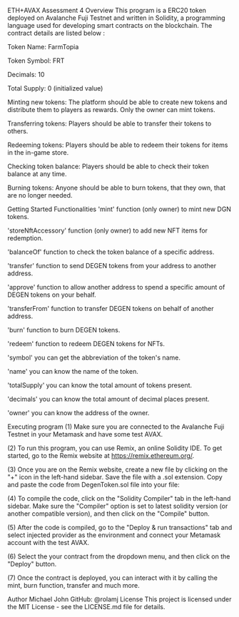 ETH+AVAX Assessment 4
Overview
This program is a ERC20 token deployed on Avalanche Fuji Testnet and written in Solidity, a programming language used for developing smart contracts on the blockchain. The contract details are listed below :

Token Name: FarmTopia

Token Symbol: FRT

Decimals: 10

Total Supply: 0 (initialized value)

Minting new tokens: The platform should be able to create new tokens and distribute them to players as rewards. Only the owner can mint tokens.

Transferring tokens: Players should be able to transfer their tokens to others.

Redeeming tokens: Players should be able to redeem their tokens for items in the in-game store.

Checking token balance: Players should be able to check their token balance at any time.

Burning tokens: Anyone should be able to burn tokens, that they own, that are no longer needed.

Getting Started
Functionalities
'mint' function (only owner) to mint new DGN tokens.

'storeNftAccessory' function (only owner) to add new NFT items for redemption.

'balanceOf' function to check the token balance of a specific address.

'transfer' function to send DEGEN tokens from your address to another address.

'approve' function to allow another address to spend a specific amount of DEGEN tokens on your behalf.

'transferFrom' function to transfer DEGEN tokens on behalf of another address.

'burn' function to burn DEGEN tokens.

'redeem' function to redeem DEGEN tokens for NFTs.

'symbol' you can get the abbreviation of the token's name.

'name' you can know the name of the token.

'totalSupply' you can know the total amount of tokens present.

'decimals' you can know the total amount of decimal places present.

'owner' you can know the address of the owner.

Executing program
(1) Make sure you are connected to the Avalanche Fuji Testnet in your Metamask and have some test AVAX.

(2) To run this program, you can use Remix, an online Solidity IDE. To get started, go to the Remix website at https://remix.ethereum.org/.

(3) Once you are on the Remix website, create a new file by clicking on the "+" icon in the left-hand sidebar. Save the file with a .sol extension. Copy and paste the code from DegenToken.sol file into your file:

(4) To compile the code, click on the "Solidity Compiler" tab in the left-hand sidebar. Make sure the "Compiler" option is set to latest solidity version (or another compatible version), and then click on the "Compile" button.

(5) After the code is compiled, go to the "Deploy & run transactions" tab and select injected provider as the environment and connect your Metamask account with the test AVAX.

(6) Select the your contract from the dropdown menu, and then click on the "Deploy" button.

(7) Once the contract is deployed, you can interact with it by calling the mint, burn function, transfer and much more.

Author
Michael John
GitHub: @rolamj
License
This project is licensed under the MIT License - see the LICENSE.md file for details.

